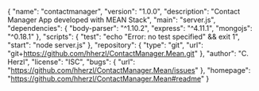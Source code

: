 
{
  "name": "contactmanager",
  "version": "1.0.0",
  "description": "Contact Manager App developed with MEAN Stack",
  "main": "server.js",
  "dependencies": {
    "body-parser": "^1.10.2",
    "express": "^4.11.1",
    "mongojs": "^0.18.1"
  },
  "scripts": {
    "test": "echo \"Error: no test specified\" && exit 1",
    "start": "node server.js"
  },
  "repository": {
    "type": "git",
    "url": "git+https://github.com/hherzl/ContactManager.Mean.git"
  },
  "author": "C. Herzl",
  "license": "ISC",
  "bugs": {
    "url": "https://github.com/hherzl/ContactManager.Mean/issues"
  },
  "homepage": "https://github.com/hherzl/ContactManager.Mean#readme"
}
